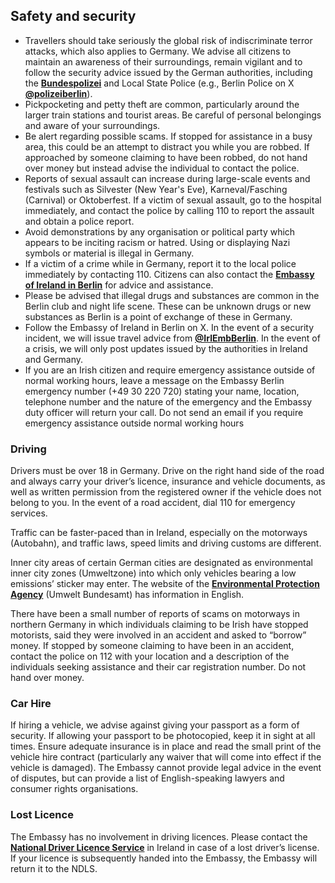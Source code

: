 ## Safety and security

* Travellers should take seriously the global risk of indiscriminate terror attacks, which also applies to Germany. We advise all citizens to maintain an awareness of their surroundings, remain vigilant and to follow the security advice issued by the German authorities, including the [**Bundespolizei**](https://www.bundespolizei.de/Web/DE/_Home/_home_node.html) and Local State Police (e.g., Berlin Police on X [**@polizeiberlin**](https://x.com/polizeiberlin)).
* Pickpocketing and petty theft are common, particularly around the larger train stations and tourist areas. Be careful of personal belongings and aware of your surroundings.
* Be alert regarding possible scams. If stopped for assistance in a busy area, this could be an attempt to distract you while you are robbed. If approached by someone claiming to have been robbed, do not hand over money but instead advise the individual to contact the police.
* Reports of sexual assault can increase during large-scale events and festivals such as Silvester (New Year's Eve), Karneval/Fasching (Carnival) or Oktoberfest. If a victim of sexual assault, go to the hospital immediately, and contact the police by calling 110 to report the assault and obtain a police report.
* Avoid demonstrations by any organisation or political party which appears to be inciting racism or hatred. Using or displaying Nazi symbols or material is illegal in Germany.
* If a victim of a crime while in Germany, report it to the local police immediately by contacting 110. Citizens can also contact the [**Embassy of Ireland in Berlin**](https://www.ireland.ie/en/germany/berlin/) for advice and assistance.
* Please be advised that illegal drugs and substances are common in the Berlin club and night life scene. These can be unknown drugs or new substances as Berlin is a point of exchange of these in Germany.
* Follow the Embassy of Ireland in Berlin on X. In the event of a security incident, we will issue travel advice from [**@IrlEmbBerlin**](https://twitter.com/irlembberlin). In the event of a crisis, we will only post updates issued by the authorities in Ireland and Germany.
* If you are an Irish citizen and require emergency assistance outside of normal working hours, leave a message on the Embassy Berlin emergency number (+49 30 220 720) stating your name, location, telephone number and the nature of the emergency and the Embassy duty officer will return your call. Do not send an email if you require emergency assistance outside normal working hours

### **Driving**

Drivers must be over 18 in Germany. Drive on the right hand side of the road and always carry your driver’s licence, insurance and vehicle documents, as well as written permission from the registered owner if the vehicle does not belong to you. In the event of a road accident, dial 110 for emergency services.

Traffic can be faster-paced than in Ireland, especially on the motorways (Autobahn), and traffic laws, speed limits and driving customs are different.

Inner city areas of certain German cities are designated as environmental inner city zones (Umweltzone) into which only vehicles bearing a low emissions’ sticker may enter. The website of the [**Environmental Protection Agency**](http://www.umweltbundesamt.de/en/topics/air/particulate-matter-pm10/low-emission-zones-in-germany) (Umwelt Bundesamt) has information in English.

There have been a small number of reports of scams on motorways in northern Germany in which individuals claiming to be Irish have stopped motorists, said they were involved in an accident and asked to “borrow” money. If stopped by someone claiming to have been in an accident, contact the police on 112 with your location and a description of the individuals seeking assistance and their car registration number. Do not hand over money.

### **Car Hire**

If hiring a vehicle, we advise against giving your passport as a form of security. If allowing your passport to be photocopied, keep it in sight at all times. Ensure adequate insurance is in place and read the small print of the vehicle hire contract (particularly any waiver that will come into effect if the vehicle is damaged). The Embassy cannot provide legal advice in the event of disputes, but can provide a list of English-speaking lawyers and consumer rights organisations.

### **Lost Licence**

The Embassy has no involvement in driving licences. Please contact the [**National Driver Licence Service**](https://www.ndls.ie/how-to-apply.html) in Ireland in case of a lost driver’s license. If your licence is subsequently handed into the Embassy, the Embassy will return it to the NDLS.